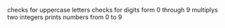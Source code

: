 checks for uppercase letters
checks for digits form 0 through 9
multiplys two integers
prints numbers from 0 to 9
